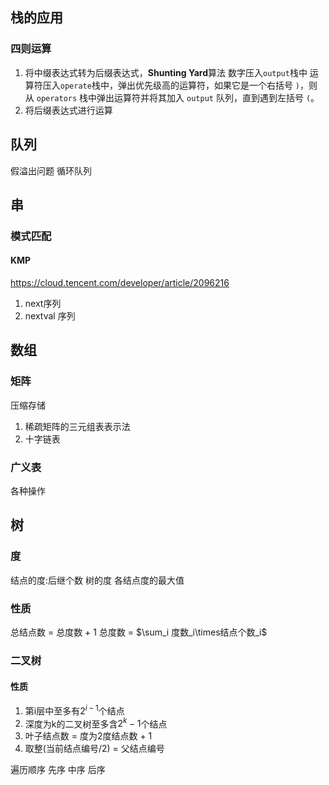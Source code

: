 ## 栈的应用
### 四则运算
1. 将中缀表达式转为后缀表达式，**Shunting Yard**算法
	数字压入`output`栈中
	运算符压入`operate`栈中，弹出优先级高的运算符，如果它是一个右括号 `)`，则从 `operators` 栈中弹出运算符并将其加入 `output` 队列，直到遇到左括号 `(`。
1. 将后缀表达式进行运算

## 队列
假溢出问题
循环队列

## 串
### 模式匹配
#### KMP
https://cloud.tencent.com/developer/article/2096216
1. next序列
2. nextval 序列

## 数组

### 矩阵
压缩存储
1. 稀疏矩阵的三元组表表示法
2. 十字链表
### 广义表
各种操作

## 树
### 度
结点的度:后继个数
树的度 各结点度的最大值

### 性质
总结点数 = 总度数 + 1
总度数 = $\sum_i 度数_i\times结点个数_i$

### 二叉树
#### 性质
1. 第i层中至多有$2^{i-1}$个结点
2. 深度为k的二叉树至多含$2^k-1$个结点
3. 叶子结点数 = 度为2度结点数 + 1
4. 取整(当前结点编号/2) = 父结点编号

遍历顺序
先序
中序
后序